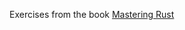 Exercises from the book [Mastering Rust](https://www.amazon.com/Mastering-Rust-Vesa-Kaihlavirta-ebook/dp/B01ITHIT6M/ref=sr_1_1?ie=UTF8&qid=1497921027&sr=8-1&keywords=mastering+rust)